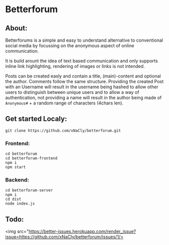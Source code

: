# Betterforum

## About:
Betterforums is a simple and easy to understand alternative to conventional social media by focussing on the anonymous aspect of online communication.

It is build arount the idea of text based communication and only supports inline link highlighting, rendering of images or links is not intended. 

Posts can be created easly and contain a title, (main)-content and optional the author. Comments follow the same structure. 
Providing the created Post with an Username will result in the username being hashed to allow other users to distinguish between unique users and to allow a way of authentication, not providing a name will result in the author being made of `Anonymous#` + a random range of characters (4chars len).
 
## Get started Localy:
```
git clone https://github.com/xNaCly/betterforum.git
```

### Frontend:
```
cd betterforum
cd betterforum-frontend
npm i
npm start
```
### Backend:
```
cd betterforum-server
npm i
cd dist
node index.js
```

## Todo:
<img src="https://better-issues.herokuapp.com/render_issue?issue=https://github.com/xNaCly/betterforum/issues/1/>
